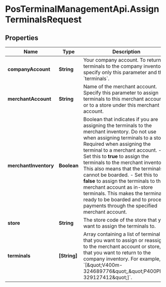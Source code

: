 # PosTerminalManagementApi.AssignTerminalsRequest

## Properties

Name | Type | Description | Notes
------------ | ------------- | ------------- | -------------
**companyAccount** | **String** | Your company account. To return terminals to the company inventory, specify only this parameter and the &#x60;terminals&#x60;. | 
**merchantAccount** | **String** | Name of the merchant account. Specify this parameter to assign terminals to this merchant account or to a store under this merchant account. | [optional] 
**merchantInventory** | **Boolean** | Boolean that indicates if you are assigning the terminals to the merchant inventory. Do not use when assigning terminals to a store. Required when assigning the terminal to a merchant account.  - Set this to **true** to assign the terminals to the merchant inventory. This also means that the terminals cannot be boarded.  - Set this to **false** to assign the terminals to the merchant account as in-store terminals. This makes the terminals ready to be boarded and to process payments through the specified merchant account. | [optional] 
**store** | **String** | The store code of the store that you want to assign the terminals to. | [optional] 
**terminals** | **[String]** | Array containing a list of terminal IDs that you want to assign or reassign to the merchant account or store, or that you want to return to the company inventory.  For example, &#x60;[\&quot;V400m-324689776\&quot;,\&quot;P400Plus-329127412\&quot;]&#x60;. | 



